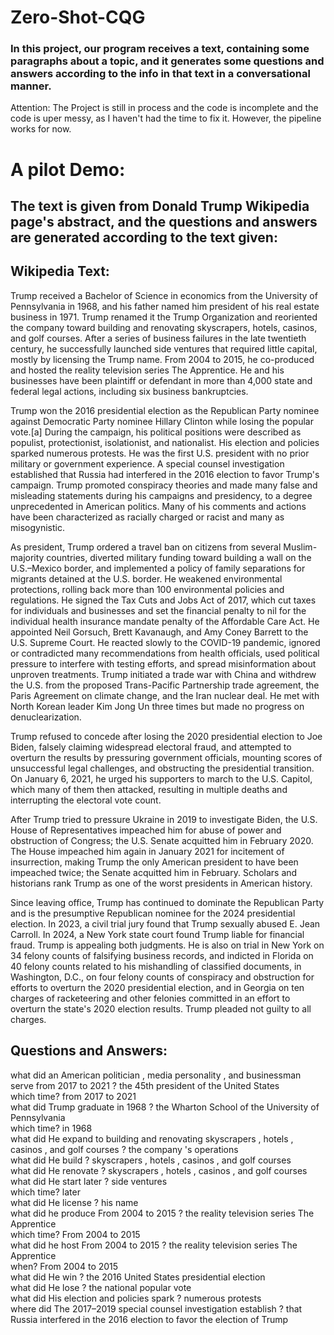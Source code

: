 # Zero-Shot-CQG


### In this project, our program receives a text, containing some paragraphs about a topic, and it generates some questions and answers according to the info in that text in a conversational manner.

Attention: The Project is still in process and the code is incomplete and the code is uper messy, as I haven't had the time to fix it.
However, the pipeline works for now. 

# A pilot Demo:
## The text is given from Donald Trump Wikipedia page's abstract, and the questions and answers are generated according to the text given:

## Wikipedia Text:
Trump received a Bachelor of Science in economics from the University of Pennsylvania in 1968, and his father named him president of his real estate business in 1971. Trump renamed it the Trump Organization and reoriented the company toward building and renovating skyscrapers, hotels, casinos, and golf courses. After a series of business failures in the late twentieth century, he successfully launched side ventures that required little capital, mostly by licensing the Trump name. From 2004 to 2015, he co-produced and hosted the reality television series The Apprentice. He and his businesses have been plaintiff or defendant in more than 4,000 state and federal legal actions, including six business bankruptcies.

Trump won the 2016 presidential election as the Republican Party nominee against Democratic Party nominee Hillary Clinton while losing the popular vote.[a] During the campaign, his political positions were described as populist, protectionist, isolationist, and nationalist. His election and policies sparked numerous protests. He was the first U.S. president with no prior military or government experience. A special counsel investigation established that Russia had interfered in the 2016 election to favor Trump's campaign. Trump promoted conspiracy theories and made many false and misleading statements during his campaigns and presidency, to a degree unprecedented in American politics. Many of his comments and actions have been characterized as racially charged or racist and many as misogynistic.

As president, Trump ordered a travel ban on citizens from several Muslim-majority countries, diverted military funding toward building a wall on the U.S.–Mexico border, and implemented a policy of family separations for migrants detained at the U.S. border. He weakened environmental protections, rolling back more than 100 environmental policies and regulations. He signed the Tax Cuts and Jobs Act of 2017, which cut taxes for individuals and businesses and set the financial penalty to nil for the individual health insurance mandate penalty of the Affordable Care Act. He appointed Neil Gorsuch, Brett Kavanaugh, and Amy Coney Barrett to the U.S. Supreme Court. He reacted slowly to the COVID-19 pandemic, ignored or contradicted many recommendations from health officials, used political pressure to interfere with testing efforts, and spread misinformation about unproven treatments. Trump initiated a trade war with China and withdrew the U.S. from the proposed Trans-Pacific Partnership trade agreement, the Paris Agreement on climate change, and the Iran nuclear deal. He met with North Korean leader Kim Jong Un three times but made no progress on denuclearization.

Trump refused to concede after losing the 2020 presidential election to Joe Biden, falsely claiming widespread electoral fraud, and attempted to overturn the results by pressuring government officials, mounting scores of unsuccessful legal challenges, and obstructing the presidential transition. On January 6, 2021, he urged his supporters to march to the U.S. Capitol, which many of them then attacked, resulting in multiple deaths and interrupting the electoral vote count.

After Trump tried to pressure Ukraine in 2019 to investigate Biden, the U.S. House of Representatives impeached him for abuse of power and obstruction of Congress; the U.S. Senate acquitted him in February 2020. The House impeached him again in January 2021 for incitement of insurrection, making Trump the only American president to have been impeached twice; the Senate acquitted him in February. Scholars and historians rank Trump as one of the worst presidents in American history.

Since leaving office, Trump has continued to dominate the Republican Party and is the presumptive Republican nominee for the 2024 presidential election. In 2023, a civil trial jury found that Trump sexually abused E. Jean Carroll. In 2024, a New York state court found Trump liable for financial fraud. Trump is appealing both judgments. He is also on trial in New York on 34 felony counts of falsifying business records, and indicted in Florida on 40 felony counts related to his mishandling of classified documents, in Washington, D.C., on four felony counts of conspiracy and obstruction for efforts to overturn the 2020 presidential election, and in Georgia on ten charges of racketeering and other felonies committed in an effort to overturn the state's 2020 election results. Trump pleaded not guilty to all charges.


## Questions and Answers:
what did an American politician , media personality , and businessman serve from 2017 to 2021 ? the 45th president of the United States <br />
which time? from 2017 to 2021 <br />
what did Trump graduate in 1968 ? the Wharton School of the University of Pennsylvania <br />
which time? in 1968 <br />
what did He expand to building and renovating skyscrapers , hotels , casinos , and golf courses ? the company 's operations <br />
what did He build ? skyscrapers , hotels , casinos , and golf courses <br />
what did He renovate ? skyscrapers , hotels , casinos , and golf courses <br />
what did He start later ? side ventures <br />
which time? later <br />
what did He license ? his name <br />
what did he produce From 2004 to 2015 ? the reality television series The Apprentice <br />
which time? From 2004 to 2015 <br />
what did he host From 2004 to 2015 ? the reality television series The Apprentice <br />
when? From 2004 to 2015 <br />
what did He win ? the 2016 United States presidential election <br />
what did He lose ? the national popular vote <br />
what did His election and policies spark ? numerous protests <br />
where did The 2017–2019 special counsel investigation establish ? that Russia interfered in the 2016 election to favor the election of Trump <br />
